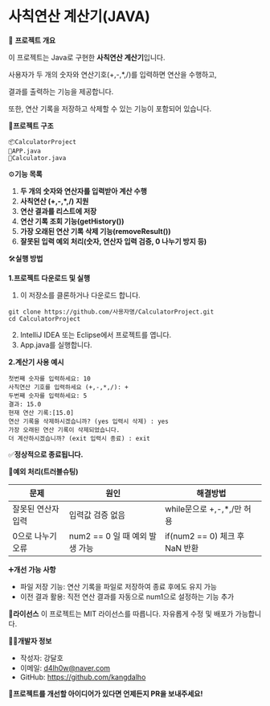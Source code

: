 # 사칙연산 계산기(JAVA)
📌 **프로젝트 개요**

이 프로젝트는 Java로 구현한 **사칙연산 계산기**입니다.

사용자가 두 개의 숫자와 연산기호(+,-,*,/)를 입력하면 연산을 수행하고,

결과를 출력하는 기능을 제공합니다. 

또한, 연산 기록을 저장하고 삭제할 수 있는 기능이 포함되어 있습니다.

📁**프로젝트 구조**
```
📦CalculatorProject
📄APP.java
📄Calculator.java
```

⚙**기능 목록**
1. **두 개의 숫자와 연산자를 입력받아 계산 수행**
2. **사칙연산 (+,-,*,/) 지원**
3. **연산 결과를 리스트에 저장**
4. **연산 기록 조회 기능(getHistory())**
5. **가장 오래된 연산 기록 삭제 기능(removeResult())**
6. **잘못된 입력 예외 처리(숫자, 연산자 입력 검증, 0 나누기 방지 등)**

🛠**실행 방법**

**1.프로젝트 다운로드 및 실행**

1. 이 저장소를 클론하거나 다운로드 합니다.
```
git clone https://github.com/사용자명/CalculatorProject.git
cd CalculatorProject
```
2. IntelliJ IDEA 또는 Eclipse에서 프로젝트를 엽니다.
3. App.java를 실행합니다.

**2.계산기 사용 예시**
```
첫번째 숫자를 입력하세요: 10
사칙연산 기호를 입력하세요 (+,-,*,/): +
두번째 숫자를 입력하세요: 5
결과: 15.0
현재 연산 기록:[15.0]
연산 기록을 삭제하시겠습니까? (yes 입력시 삭제) : yes
가장 오래된 연산 기록이 삭제되었습니다.
더 계산하시겠습니까? (exit 입력시 종료) : exit
```
✅**정상적으로 종료됩니다.**

🔧**예외 처리(트러블슈팅)**

|문제|원인|해결방법|
|----|----|--------|
|잘못된 연산자 입력|입력값 검증 없음|while문으로 +,-,*,/만 허용|   
|0으로 나누기 오류|num2 == 0 일 때 예외 발생 가능| if(num2 == 0) 체크 후 NaN 반환|

➕**개선 가능 사항**
- 파일 저장 기능: 연산 기록을 파일로 저장하여 종료 후에도 유지 가능
- 이전 결과 활용: 직전 연산 결과를 자동으로 num1으로 설정하는 기능 추가

📜**라이선스**
이 프로젝트는 MIT 라이선스를 따릅니다. 자유롭게 수정 및 배포가 가능합니다.

👨‍💻**개발자 정보**
- 작성자: 강달호
- 이메일: d4lh0w@naver.com
- GitHub: https://github.com/kangdalho

🚀**프로젝트를 개선할 아이디어가 있다면 언제든지 PR을 보내주세요!**
